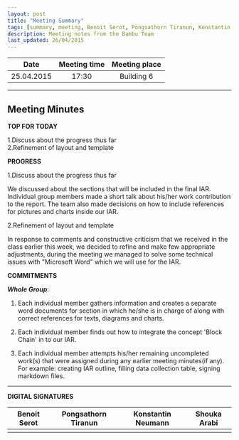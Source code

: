 ```yaml
---
layout: post
title: "Meeting Summary"
tags: [summary, meeting, Benoit Serot, Pongsathorn Tiranun, Konstantin Neumann, Shouka Arabi]
description: Meeting notes from the Bambu Team
last_updated: 26/04/2015
---
```


|**Date** |**Meeting time**|**Meeting place**
| ------------- |:----------------:|:-------:
|25.04.2015| 17:30  | Building 6


----------


Meeting Minutes
------

 **TOP FOR TODAY**

1.Discuss about the progress thus far  
2.Refinement of layout and template  

 **PROGRESS**  

1.Discuss about the progress thus far

We discussed about the sections that will be included in the final IAR. Individual group members made a short talk about his/her work contribution to the report. The team also made decisions on how to include references for pictures and charts inside our IAR.

2.Refinement of layout and template

In response to comments and constructive criticism that we received in the class earlier this week, we decided to refine and make few appropriate adjustments, during the meeting we managed to solve some technical issues with "Microsoft Word" which we will use for the IAR.


 **COMMITMENTS**

***Whole Group***:

1. Each individual member gathers information and creates a separate word documents for section  in which he/she is in charge of along with correct references for texts, diagrams and charts.

2. Each individual member finds out how to integrate the concept 'Block Chain' in to our IAR.

3. Each individual member attempts his/her remaining uncompleted work(s) that were assigned during any earlier meeting minutes(if any). For example: creating IAR outline, filling data collection table, signing markdown files.


----------


**DIGITAL SIGNATURES**

|**Benoit Serot** |**Pongsathorn Tiranun**|**Konstantin Neumann**|**Shouka Arabi**
| ------------- |----------------|----------------|---------------|
|  |  |  |  | |
